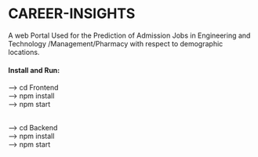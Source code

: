 # CAREER-INSIGHTS
A web Portal Used for the Prediction of Admission Jobs in Engineering and Technology /Management/Pharmacy with respect to demographic locations. 

#### Install and Run: 
--> cd Frontend <br>
--> npm install <br>
--> npm start <br> <br>

--> cd Backend <br>
--> npm install <br>
--> npm start <br>
